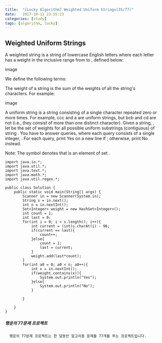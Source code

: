 ```yaml
---
title:  "[Lucky Algorithm] Weighted Uniform Strings(35/77)"
date:   2017-10-11 23:55:23
categories: [study]
tags: [algorithm, lucky]
---
```

## Weighted Uniform Strings
A weighted string is a string of lowercase English letters where each letter has a weight in the inclusive range from  to , defined below:

image

We define the following terms:

The weight of a string is the sum of the weights of all the string's characters. For example:

image

A uniform string is a string consisting of a single character repeated zero or more times. For example, ccc and a are uniform strings, but bcb and cd are not (i.e., they consist of more than one distinct character).
Given a string, , let  be the set of weights for all possible uniform substrings (contiguous) of string . You have to answer  queries, where each query  consists of a single integer, . For each query, print Yes on a new line if ; otherwise, print No instead.

Note: The  symbol denotes that  is an element of set .

```
import java.io.*;
import java.util.*;
import java.text.*;
import java.math.*;
import java.util.regex.*;

public class Solution {
    public static void main(String[] args) {
        Scanner in = new Scanner(System.in);
        String s = in.next();
        int n = in.nextInt();
        Set<Integer> weight = new HashSet<Integer>();
        int count = 1;
        int last = 0;
        for(int i = 0; i < s.length(); i++){
            int current = (int)s.charAt(i) - 96;
            if(current == last){
                count++;
            }else{
                count = 1;
                last = current;
            }
            weight.add(last*count);
        }
        for(int a0 = 0; a0 < n; a0++){
            int x = in.nextInt();
            if(weight.contains(x)){
                System.out.println("Yes");
            }else{
                System.out.println("No");
            }

        }

    }
}
```

##### 행운의 77문제 프로젝트
```
  행운의 77문제 프로젝트는 한 달동안 알고리즘 문제를 77개를 푸는 프로젝트입니다.
```
